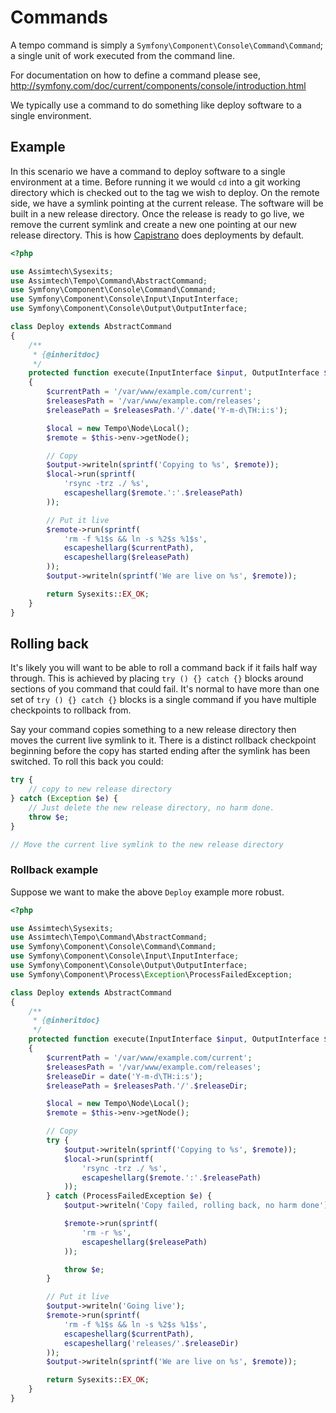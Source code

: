 # Commands

A tempo command is simply a `Symfony\Component\Console\Command\Command`; a single unit of work executed from the command
line.

For documentation on how to define a command please see,
<http://symfony.com/doc/current/components/console/introduction.html>


We typically use a command to do something like deploy software to a single environment.


## Example

In this scenario we have a command to deploy software to a single environment at a time. Before running it we would `cd`
into a git working directory which is checked out to the tag we wish to deploy. On the remote side, we have a symlink
pointing at the current release. The software will be built in a new release directory. Once the release is ready to go
live, we remove the current symlink and create a new one pointing at our new release directory. This is how
[Capistrano](http://capistranorb.com/) does deployments by default.

```php
<?php

use Assimtech\Sysexits;
use Assimtech\Tempo\Command\AbstractCommand;
use Symfony\Component\Console\Command\Command;
use Symfony\Component\Console\Input\InputInterface;
use Symfony\Component\Console\Output\OutputInterface;

class Deploy extends AbstractCommand
{
    /**
     * {@inheritdoc}
     */
    protected function execute(InputInterface $input, OutputInterface $output)
    {
        $currentPath = '/var/www/example.com/current';
        $releasesPath = '/var/www/example.com/releases';
        $releasePath = $releasesPath.'/'.date('Y-m-d\TH:i:s');

        $local = new Tempo\Node\Local();
        $remote = $this->env->getNode();

        // Copy
        $output->writeln(sprintf('Copying to %s', $remote));
        $local->run(sprintf(
            'rsync -trz ./ %s',
            escapeshellarg($remote.':'.$releasePath)
        ));

        // Put it live
        $remote->run(sprintf(
            'rm -f %1$s && ln -s %2$s %1$s',
            escapeshellarg($currentPath),
            escapeshellarg($releasePath)
        ));
        $output->writeln(sprintf('We are live on %s', $remote));

        return Sysexits::EX_OK;
    }
}
```


## Rolling back

It's likely you will want to be able to roll a command back if it fails half way through. This is achieved by placing
`try () {} catch {}` blocks around sections of you command that could fail. It's normal to have more than one set of
`try () {} catch {}` blocks is a single command if you have multiple checkpoints to rollback from.

Say your command copies something to a new release directory then moves the current live symlink to it. There is a
distinct rollback checkpoint beginning before the copy has started ending after the symlink has been switched.
To roll this back you could:

```php
try {
    // copy to new release directory
} catch (Exception $e) {
    // Just delete the new release directory, no harm done.
    throw $e;
}

// Move the current live symlink to the new release directory
```


### Rollback example

Suppose we want to make the above `Deploy` example more robust.

```php
<?php

use Assimtech\Sysexits;
use Assimtech\Tempo\Command\AbstractCommand;
use Symfony\Component\Console\Command\Command;
use Symfony\Component\Console\Input\InputInterface;
use Symfony\Component\Console\Output\OutputInterface;
use Symfony\Component\Process\Exception\ProcessFailedException;

class Deploy extends AbstractCommand
{
    /**
     * {@inheritdoc}
     */
    protected function execute(InputInterface $input, OutputInterface $output)
    {
        $currentPath = '/var/www/example.com/current';
        $releasesPath = '/var/www/example.com/releases';
        $releaseDir = date('Y-m-d\TH:i:s');
        $releasePath = $releasesPath.'/'.$releaseDir;

        $local = new Tempo\Node\Local();
        $remote = $this->env->getNode();

        // Copy
        try {
            $output->writeln(sprintf('Copying to %s', $remote));
            $local->run(sprintf(
                'rsync -trz ./ %s',
                escapeshellarg($remote.':'.$releasePath)
            ));
        } catch (ProcessFailedException $e) {
            $output->writeln('Copy failed, rolling back, no harm done');

            $remote->run(sprintf(
                'rm -r %s',
                escapeshellarg($releasePath)
            ));

            throw $e;
        }

        // Put it live
        $output->writeln('Going live');
        $remote->run(sprintf(
            'rm -f %1$s && ln -s %2$s %1$s',
            escapeshellarg($currentPath),
            escapeshellarg('releases/'.$releaseDir)
        ));
        $output->writeln(sprintf('We are live on %s', $remote));

        return Sysexits::EX_OK;
    }
}
```
